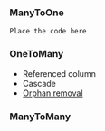 

### ManyToOne

```
Place the code here
```




### OneToMany
- Referenced column
- Cascade
- [Orphan removal](https://vladmihalcea.com/orphanremoval-jpa-hibernate/)

### ManyToMany


